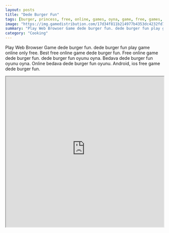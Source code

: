 ```yaml
---
layout: posts
title: "Dede Burger Fun"
tags: [burger, princess, free, online, games, oyna, game, free, games, play, play, games]
image: "https://img.gamedistribution.com/17d34f811b214977b4353dc4232fd74b.jpg"
summary: "Play Web Browser Game dede burger fun. dede burger fun play game online only free. Best free online game dede burger fun. Free online game dede burger fun. dede burger fun oyunu oyna. Bedava dede burger fun oyunu oyna. Online bedava dede burger fun oyunu. Android, ios free game dede burger fun."
category: "Cooking"
---
```


Play Web Browser Game dede burger fun. dede burger fun play game online only free. Best free online game dede burger fun. Free online game dede burger fun. dede burger fun oyunu oyna. Bedava dede burger fun oyunu oyna. Online bedava dede burger fun oyunu. Android, ios free game dede burger fun.

<iframe width="100%" height="480px;" src="https://html5.gamedistribution.com/17d34f811b214977b4353dc4232fd74b/"></iframe>